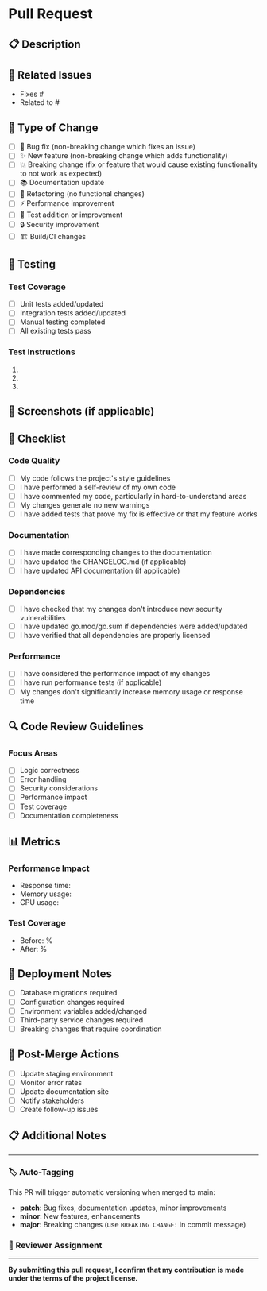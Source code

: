 # Pull Request

## 📋 Description

<!-- Provide a brief description of the changes in this PR -->

## 🔗 Related Issues

<!-- Link to related issues using keywords like "Fixes #123" or "Closes #456" -->
- Fixes #
- Related to #

## 🚀 Type of Change

<!-- Mark the relevant option with an "x" -->

- [ ] 🐛 Bug fix (non-breaking change which fixes an issue)
- [ ] ✨ New feature (non-breaking change which adds functionality)
- [ ] 💥 Breaking change (fix or feature that would cause existing functionality to not work as expected)
- [ ] 📚 Documentation update
- [ ] 🔧 Refactoring (no functional changes)
- [ ] ⚡ Performance improvement
- [ ] 🧪 Test addition or improvement
- [ ] 🔒 Security improvement
- [ ] 🏗️ Build/CI changes

## 🧪 Testing

<!-- Describe the tests you ran and how to reproduce them -->

### Test Coverage
- [ ] Unit tests added/updated
- [ ] Integration tests added/updated
- [ ] Manual testing completed
- [ ] All existing tests pass

### Test Instructions
<!-- Provide step-by-step instructions to test the changes -->

1. 
2. 
3. 

## 📸 Screenshots (if applicable)

<!-- Add screenshots to help explain your changes -->

## 📝 Checklist

<!-- Mark completed items with an "x" -->

### Code Quality
- [ ] My code follows the project's style guidelines
- [ ] I have performed a self-review of my own code
- [ ] I have commented my code, particularly in hard-to-understand areas
- [ ] My changes generate no new warnings
- [ ] I have added tests that prove my fix is effective or that my feature works

### Documentation
- [ ] I have made corresponding changes to the documentation
- [ ] I have updated the CHANGELOG.md (if applicable)
- [ ] I have updated API documentation (if applicable)

### Dependencies
- [ ] I have checked that my changes don't introduce new security vulnerabilities
- [ ] I have updated go.mod/go.sum if dependencies were added/updated
- [ ] I have verified that all dependencies are properly licensed

### Performance
- [ ] I have considered the performance impact of my changes
- [ ] I have run performance tests (if applicable)
- [ ] My changes don't significantly increase memory usage or response time

## 🔍 Code Review Guidelines

<!-- For reviewers -->

### Focus Areas
- [ ] Logic correctness
- [ ] Error handling
- [ ] Security considerations
- [ ] Performance impact
- [ ] Test coverage
- [ ] Documentation completeness

## 📊 Metrics

<!-- If applicable, include relevant metrics -->

### Performance Impact
- Response time: 
- Memory usage: 
- CPU usage: 

### Test Coverage
- Before: %
- After: %

## 🚀 Deployment Notes

<!-- Any special deployment considerations -->

- [ ] Database migrations required
- [ ] Configuration changes required
- [ ] Environment variables added/changed
- [ ] Third-party service changes required
- [ ] Breaking changes that require coordination

## 🔄 Post-Merge Actions

<!-- Actions to take after merging -->

- [ ] Update staging environment
- [ ] Monitor error rates
- [ ] Update documentation site
- [ ] Notify stakeholders
- [ ] Create follow-up issues

## 📋 Additional Notes

<!-- Any additional information that reviewers should know -->

---

### 🏷️ Auto-Tagging

This PR will trigger automatic versioning when merged to main:
- **patch**: Bug fixes, documentation updates, minor improvements
- **minor**: New features, enhancements
- **major**: Breaking changes (use `BREAKING CHANGE:` in commit message)

### 🤝 Reviewer Assignment

<!-- The following users will be automatically assigned based on CODEOWNERS -->
<!-- @kaffeInRacer will be automatically assigned -->

---

**By submitting this pull request, I confirm that my contribution is made under the terms of the project license.**